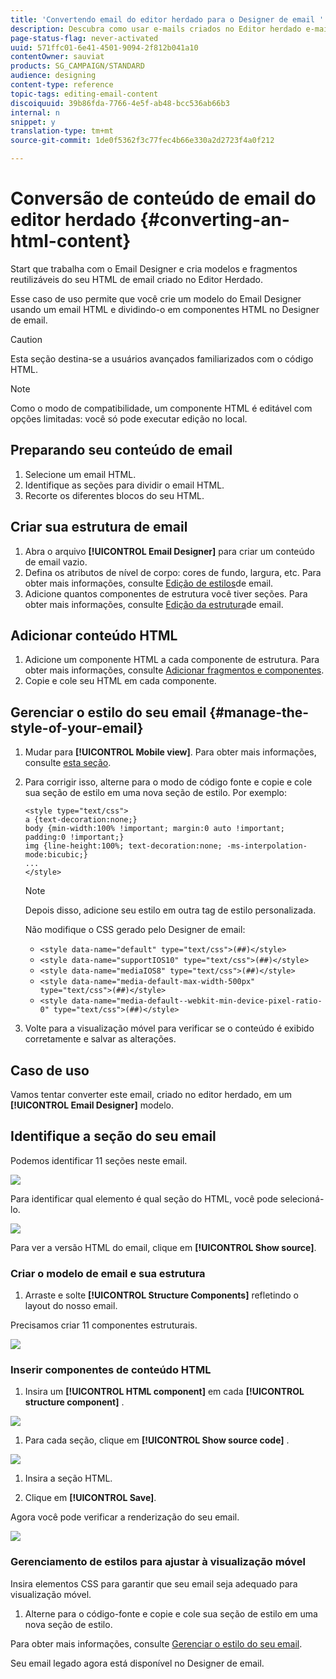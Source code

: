 ```yaml
---
title: 'Convertendo email do editor herdado para o Designer de email '
description: Descubra como usar e-mails criados no Editor herdado e-mail para o Designer de e-mail.
page-status-flag: never-activated
uuid: 571ffc01-6e41-4501-9094-2f812b041a10
contentOwner: sauviat
products: SG_CAMPAIGN/STANDARD
audience: designing
content-type: reference
topic-tags: editing-email-content
discoiquuid: 39b86fda-7766-4e5f-ab48-bcc536ab66b3
internal: n
snippet: y
translation-type: tm+mt
source-git-commit: 1de0f5362f3c77fec4b66e330a2d2723f4a0f212

---
```



# Conversão de conteúdo de email do editor herdado {#converting-an-html-content}

Start que trabalha com o Email Designer e cria modelos e fragmentos reutilizáveis do seu HTML de email criado no Editor Herdado.

Esse caso de uso permite que você crie um modelo do Email Designer usando um email HTML e dividindo-o em componentes HTML no Designer de email.

>[!CAUTION]
>
>Esta seção destina-se a usuários avançados familiarizados com o código HTML.

>[!NOTE]
>
>Como o modo de compatibilidade, um componente HTML é editável com opções limitadas: você só pode executar edição no local.

## Preparando seu conteúdo de email

1. Selecione um email HTML.
1. Identifique as seções para dividir o email HTML.
1. Recorte os diferentes blocos do seu HTML.

## Criar sua estrutura de email

1. Abra o arquivo **[!UICONTROL Email Designer]** para criar um conteúdo de email vazio.
1. Defina os atributos de nível de corpo: cores de fundo, largura, etc. Para obter mais informações, consulte [Edição de estilos](../../designing/using/styles.md)de email.
1. Adicione quantos componentes de estrutura você tiver seções. Para obter mais informações, consulte [Edição da estrutura](../../designing/using/designing-from-scratch.md#defining-the-email-structure)de email.

## Adicionar conteúdo HTML

1. Adicione um componente HTML a cada componente de estrutura. Para obter mais informações, consulte [Adicionar fragmentos e componentes](../../designing/using/designing-from-scratch.md#defining-the-email-structure).
1. Copie e cole seu HTML em cada componente.

## Gerenciar o estilo do seu email {#manage-the-style-of-your-email}

1. Mudar para **[!UICONTROL Mobile view]**. Para obter mais informações, consulte [esta seção](../../designing/using/plain-text-html-modes.md#switching-to-mobile-view).

1. Para corrigir isso, alterne para o modo de código fonte e copie e cole sua seção de estilo em uma nova seção de estilo. Por exemplo:

   ```
   <style type="text/css">
   a {text-decoration:none;}
   body {min-width:100% !important; margin:0 auto !important; padding:0 !important;}
   img {line-height:100%; text-decoration:none; -ms-interpolation-mode:bicubic;}
   ...
   </style>
   ```

   >[!NOTE]
   >
   >Depois disso, adicione seu estilo em outra tag de estilo personalizada.
   >
   >Não modifique o CSS gerado pelo Designer de email:
   >
   >* `<style data-name="default" type="text/css">(##)</style>`
   >* `<style data-name="supportIOS10" type="text/css">(##)</style>`
   >* `<style data-name="mediaIOS8" type="text/css">(##)</style>`
   >* `<style data-name="media-default-max-width-500px" type="text/css">(##)</style>`
   >* `<style data-name="media-default--webkit-min-device-pixel-ratio-0" type="text/css">(##)</style>`


1. Volte para a visualização móvel para verificar se o conteúdo é exibido corretamente e salvar as alterações.

## Caso de uso

Vamos tentar converter este email, criado no editor herdado, em um **[!UICONTROL Email Designer]** modelo.

## Identifique a seção do seu email

Podemos identificar 11 seções neste email.

![](assets/html-dce-view-mail.png)

Para identificar qual elemento é qual seção do HTML, você pode selecioná-lo.

![](assets/breadcrumbs.png)

Para ver a versão HTML do email, clique em **[!UICONTROL Show source]**.

### Criar o modelo de email e sua estrutura

1. Arraste e solte **[!UICONTROL Structure Components]** refletindo o layout do nosso email.

Precisamos criar 11 componentes estruturais.

![](assets/structure-components-migration.png)

### Inserir componentes de conteúdo HTML

1. Insira um **[!UICONTROL HTML component]** em cada **[!UICONTROL structure component]** .

![](assets/html-components.png)

1. Para cada seção, clique em **[!UICONTROL Show source code]** .

![](assets/show-source-code.png)

1. Insira a seção HTML.

1. Clique em **[!UICONTROL Save]**.

Agora você pode verificar a renderização do seu email.

![](assets/migrated-email-result.png)

### Gerenciamento de estilos para ajustar à visualização móvel

Insira elementos CSS para garantir que seu email seja adequado para visualização móvel.

1. Alterne para o código-fonte e copie e cole sua seção de estilo em uma nova seção de estilo.

Para obter mais informações, consulte [Gerenciar o estilo do seu email](#manage-the-style-of-your-email).

Seu email legado agora está disponível no Designer de email.